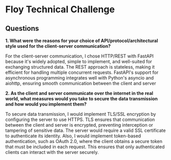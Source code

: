 # Floy Technical Challenge

## Questions

**1. What were the reasons for your choice of API/protocol/architectural style used for the client-server communication?**

For the client-server communication, I chose HTTP/REST with FastAPI because it's widely adopted, simple to implement, and well-suited for exchanging structured data. The REST approach is stateless, making it efficient for handling multiple concurrent requests. FastAPI's support for asynchronous programming integrates well with Python's asyncio and aiohttp, ensuring smooth communication between the client and server


**2.  As the client and server communicate over the internet in the real world, what measures would you take to secure the data transmission and how would you implement them?**

To secure data transmission, I would implement TLS/SSL encryption by configuring the server to use HTTPS. TLS ensures that communication between the client and server is encrypted, preventing interception or tampering of sensitive data. The server would require a valid SSL certificate to authenticate its identity. Also, I would implement token-based authentication, such as OAuth 2.0, where the client obtains a secure token that must be included in each request. This ensures that only authenticated clients can interact with the server securely.
